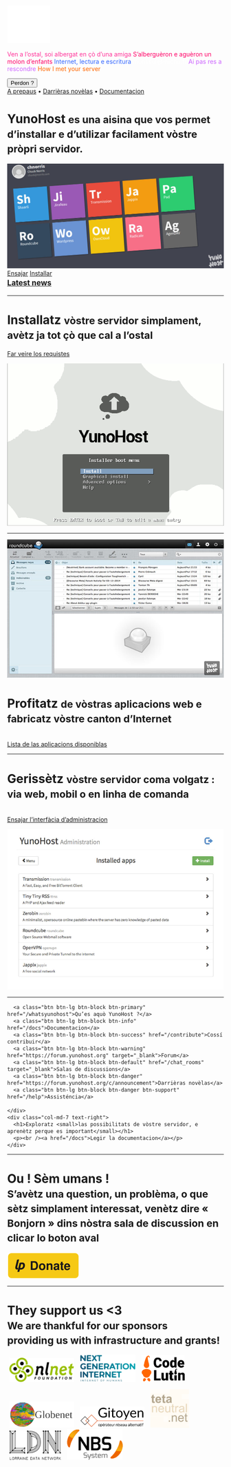<div class="teasing-part">

  <div class="home-logo">
    <img src="/images/ynh_logo_white_300dpi.png" width="100"/>
  </div>

  <div class="punchline">
    <p>
      <span class="yolo 1" style="color: #FF3399;">Ven a l’ostal, soi albergat en çò d’una amiga</span>
      <span class="yolo 2" style="color: #FF0066;">S’alberguèron e aguèron un molon d’enfants</span>
      <span class="yolo 3" style="color: #3366FF;">Internet, lectura e escritura</span>
      <span class="yolo 4" style="color: #FFFFFF;">monssur@michu.fr</span>
      <span class="yolo 5" style="color: #CC66FF;">Ai pas res a rescondre</span>
      <span class="yolo 6" style="color: #FF6600;">How I met your server</span>
    </p>
    <button class="btn btn-primary btn-lg btn-block yolobtn">Perdon ?</button>
  </div>

  <div class="main-links hidden-xs">
    <a href="/whatsyunohost">A prepaus</a> <span class="colored-bar">•</span>
    <a href="https://forum.yunohost.org/c/announcement" target="_blank">Darrièras novèlas</a> <span class="colored-bar">•</span>
    <a href="/docs">Documentacion</a>
  </div>

</div><!-- teasing-part -->

<div class="boring-part" markdown="1">

  <h1>YunoHost <small> es una aisina que vos permet d’installar e d’utilizar facilament vòstre pròpri servidor.</small></h1>

  <div class="home-panel">
    <img src="/images/home_panel.jpg" />
  </div>

  <div class="call-to-action">
    <a class="btn btn-primary btn-lg" href="/try">Ensajar</a>
    <a class="btn btn-success btn-lg" href="/install">Installar</a>
    <h2 style="margin-top: 0"><small><a href="https://forum.yunohost.org/c/announcement">Latest news</a></small></h2>
  </div>

  <hr />

  <div class="row cf">
    <div class="col-md-7">
      <h1>Installatz <small>vòstre servidor simplament, avètz ja tot çò que cal a l’ostal</small></h1>
      <p><a href="/hardware">Far veire los requistes</a></p>
    </div>
    <div class="col-md-4">
      <div class="feature-pic">
        <img src="/images/home_install.png" />
      </div>
    </div>
  </div>

  <hr />

  <div class="row cf">
    <div class="col-md-4">
      <div class="feature-pic">
        <img src="/images/home_enjoy.jpg" />
      </div>
    </div>
    <div class="col-md-7 text-right">
      <h1>Profitatz <small>de vòstras aplicacions web e fabricatz vòstre canton d’Internet</small></h1>
      <p><br /><a href="/apps">Lista de las aplicacions disponiblas</a></p>
    </div>
  </div>

  <hr />

  <div class="row cf">
    <div class="col-md-7">
      <h1>Gerissètz <small>vòstre servidor coma volgatz : via web, mobil o en linha de comanda</small></h1>
      <p><br /><a href="/try">Ensajar l’interfàcia d’administracion</a></p>
    </div>
    <div class="col-md-4">
      <div class="feature-pic">
        <img src="/images/home_manage.jpg" />
      </div>
    </div>
  </div>

  <hr />

  <div class="row cf">
    <div class="col-md-4 button-list">

      <a class="btn btn-lg btn-block btn-primary" href="/whatsyunohost">Qu’es aquò YunoHost ?</a>
      <a class="btn btn-lg btn-block btn-info" href="/docs">Documentacion</a>
      <a class="btn btn-lg btn-block btn-success" href="/contribute">Cossí contribuir</a>
      <a class="btn btn-lg btn-block btn-warning" href="https://forum.yunohost.org" target="_blank">Forum</a>
      <a class="btn btn-lg btn-block btn-default" href="/chat_rooms" target="_blank">Salas de discussions</a>
      <a class="btn btn-lg btn-block btn-danger" href="https://forum.yunohost.org/c/announcement">Darrièras novèlas</a>
      <a class="btn btn-lg btn-block btn-danger btn-support" href="/help">Assisténcia</a>

    </div>
    <div class="col-md-7 text-right">
      <h1>Exploratz <small>las possibilitats de vòstre servidor, e aprenètz perque es important</small></h1>
      <p><br /><a href="/docs">Legir la documentacion</a></p>
    </div>
  </div>

  <hr />

  <div class="text-center">
    <h1>Ou ! Sèm umans !<br /><small> S’avètz una question, un problèma, o que sètz simplament interessat, venètz dire « Bonjorn » dins nòstra sala de discussion en clicar lo boton aval &nbsp;<span class="glyphicon glyphicon-share-alt"></span> </small></h1>

<p class="liberapay">
      <a href="https://liberapay.com/YunoHost" target="_blank"><img src="/images/liberapay_logo.svg" alt="Donation button" title="Liberapay" /></a>
    </p>

  </div>

  <hr />

  <div class="row cf">
    <div class="text-center">
    <h1>They support us &lt;3<br />
    <small>We are thankful for our sponsors <br/>providing us with infrastructure and grants!</small>
    </h1>
    <p style="margin-left:auto;margin-right:auto;">
    <a style="padding: 5px;" href="https://nlnet.nl"><img src="/images/logo_nlnet.png" width="150px"/></a>
    <a style="padding: 5px;" href="https://www.ngi.eu"><img src="/images/logo_ngi.png" width="130px"/></a>
    <a style="padding: 5px;" href="https://www.codelutin.com"><img src="/images/logo_codelutin.png" width="100px"/></a>
    </p>
    <p style="margin-left:auto;margin-right:auto;">
    <a style="padding: 5px;" href="https://www.globenet.org"><img src="/images/logo_globenet.png" width="150px"/></a>
    <a style="padding: 5px;" href="https://www.gitoyen.net"><img src="/images/logo_gitoyen.png" width="150px"/></a>
    <a style="padding: 5px;" href="https://tetaneutral.net"><img src="/images/logo_tetaneutral.png" width="90px"/></a>
    <a style="padding: 5px;" href="https://ldn-fai.net"><img src="/images/logo_ldn.png" width="120px"/></a>
    <a style="padding: 5px;" href="https://www.nbs-system.com"><img src="/images/logo_nbs.png" width="130px"/></a>
    </p>
    </div>
  </div>

</div><!-- boring-part -->

<script type="text/javascript">
    jQuery('.teasing-part').css({
        marginTop: '0',
        display: 'block'
    });
    jQuery('.boring-part').css({
        marginTop: jQuery(window).height() + 100
    });
    jQuery( window ).resize(function() {
        jQuery('.boring-part').css({
            marginTop: jQuery('.teasing-part').height() + 100
        });
    });
    jQuery('.yolo').hide();
    randomNumber = Math.floor((Math.random()*jQuery('.yolo').length)+1);
    color = jQuery('.yolo.' + randomNumber).css('color');
    jQuery('.yolo.' + randomNumber).fadeIn();
    document.title = jQuery('.yolo.' + randomNumber).text();
    jQuery('.colored-bar').css({
      color: color,
      fontWeight: 'bold',
      padding: '1%'
    });
    jQuery('.yolobtn').css({
      background: color,
      borderColor: color
    }).on('click', function() {
      jQuery('html, body').animate({
        scrollTop: jQuery(window).height() + 80
      }, 500);
    });

</script>
